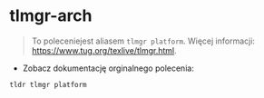# tlmgr-arch

> To poleceniejest aliasem `tlmgr platform`.
> Więcej informacji: <https://www.tug.org/texlive/tlmgr.html>.

- Zobacz dokumentację orginalnego polecenia:

`tldr tlmgr platform`
